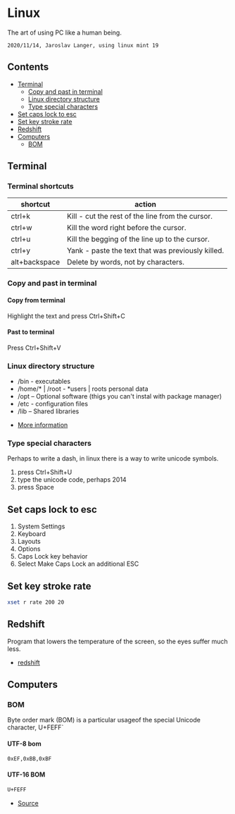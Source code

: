 # Linux

The art of using PC like a human being.

`2020/11/14, Jaroslav Langer, using linux mint 19`

## Contents <!-- omit in toc -->
- [Terminal](#terminal)
  - [Copy and past in terminal](#copy-and-past-in-terminal)
  - [Linux directory structure](#linux-directory-structure)
  - [Type special characters](#type-special-characters)
- [Set caps lock to esc](#set-caps-lock-to-esc)
- [Set key stroke rate](#set-key-stroke-rate)
- [Redshift](#redshift)
- [Computers](#computers)
  - [BOM](#bom)

## Terminal

### Terminal shortcuts

| shortcut      | action                                            |
| ---           | ---                                               |
| ctrl+k        | Kill - cut the rest of the line from the cursor.  |
| ctrl+w        | Kill the word right before the cursor.            |
| ctrl+u        | Kill the begging of the line up to the cursor.    |
| ctrl+y        | Yank - paste the text that was previously killed. |
| alt+backspace | Delete by words, not by characters.               |

### Copy and past in terminal

#### Copy from terminal

Highlight the text and press Ctrl+Shift+C

#### Past to terminal

Press Ctrl+Shift+V

### Linux directory structure

+ /bin - executables
+ /home/* | /root - *users | roots personal data
+ /opt – Optional software (thigs you can't instal with package manager)
+ /etc - configuration files
+ /lib – Shared libraries

- [More information](https://linuxhandbook.com/linux-directory-structure/)

### Type special characters

Perhaps to write a dash, in linux there is a way to write unicode symbols.

1) press Ctrl+Shift+U
1) type the unicode code, perhaps 2014
1) press Space

## Set caps lock to esc

1) System Settings
2) Keyboard 
3) Layouts
4) Options
5) Caps Lock key behavior
6) Select Make Caps Lock an additional ESC

## Set key stroke rate

```sh
xset r rate 200 20
```
## Redshift

Program that lowers the temperature of the screen, so the eyes suffer much less.

- [redshift](http://jonls.dk/redshift/)

## Computers

### BOM

Byte order mark (BOM) is a particular usageof the special Unicode character, U+FEFF`

#### UTF-8 bom

```sh
0xEF,0xBB,0xBF
```

#### UTF-16 BOM

```sh
U+FEFF
```

- [Source](https://en.wikipedia.org/wiki/Byte_order_mark)

